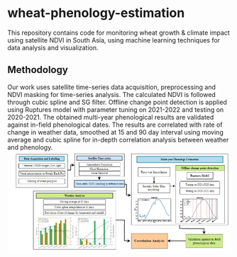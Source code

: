 # wheat-phenology-estimation
This repository contains code for monitoring wheat growth &amp; climate impact using satellite NDVI in South Asia, using machine learning techniques for data analysis and visualization.
## Methodology
Our work uses satellite time-series data acquisition, preprocessing and NDVI masking for time-series analysis. The calculated NDVI
is followed through cubic spline and SG filter. Offline change point detection is applied using Ruptures model with parameter
tuning on 2021-2022 and testing on 2020-2021. The obtained multi-year phenological results are validated against in-field
phenological dates. The results are correlated with rate of change in weather data, smoothed at 15 and 90 day interval using
moving average and cubic spline for in-depth correlation analysis between weather and phenology.
![Figure caption](./Methodology.jpg)


